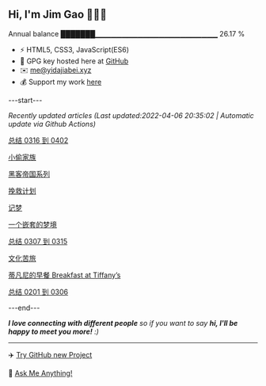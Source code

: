 
<h2>Hi, I'm Jim Gao 👋👨‍💻</h2>

Annual balance    ███████▁▁▁▁▁▁▁▁▁▁▁▁▁▁▁▁▁▁▁▁▁▁▁   26.17 %

- ⚡ HTML5, CSS3, JavaScript(ES6)
- 🔑 GPG key hosted here at [GitHub](https://github.com/tianheg.gpg)
- ✉️ [me@yidajiabei.xyz](mailto:me@yidajiabei.xyz)
- 💰 Support my work [here](https://github.com/tianheg/sponsor)

---start---

*Recently updated articles (Last updated:2022-04-06 20:35:02 | Automatic update via Github Actions)*

[总结 0316 到 0402](https://www.yidajiabei.xyz/posts/review-2022-0316-0402/)

[小偷家族](https://www.yidajiabei.xyz/posts/shoplifters/)

[黑客帝国系列](https://www.yidajiabei.xyz/posts/the-matrix/)

[挽救计划](https://www.yidajiabei.xyz/posts/project-hail-mary/)

[记梦](https://www.yidajiabei.xyz/posts/dream-20220323/)

[一个嵌套的梦境](https://www.yidajiabei.xyz/posts/nested-dreamland/)

[总结 0307 到 0315](https://www.yidajiabei.xyz/posts/review-2022-0307-0315/)

[文化苦旅](https://www.yidajiabei.xyz/posts/yuqiuyu-cultural-travails/)

[蒂凡尼的早餐 Breakfast at Tiffany’s](https://www.yidajiabei.xyz/posts/breakfast-at-tiffanys/)

[总结 0201 到 0306](https://www.yidajiabei.xyz/posts/review-2022-0201-0306/)

---end---

<em><b>I love connecting with different people</b> so if you want to say <b>hi, I'll be happy to meet you more!</b> :)</em>

---

✈️ [Try GitHub new Project](https://github.com/users/tianheg/projects/2)

💬 [Ask Me Anything!](https://github.com/tianheg/tianheg/discussions)
